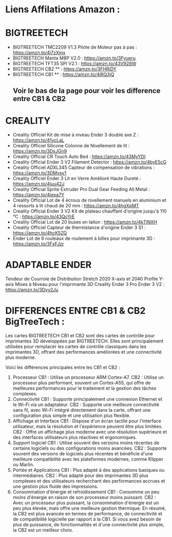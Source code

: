 #  Liens Affilations Amazon :

  #  BIGTREETECH
  
 - BIGTREETECH TMC2209 V1.3 Pilote de Moteur pas à pas : https://amzn.to/4i7zXmx
 - BIGTREETECH Manta M8P V2.0  : https://amzn.to/3Fyueru
 - BIGTREETECH TFT35 SPI V2.1 : https://amzn.to/43V928W
 - BIGTREETECH CB2 ** : https://amzn.to/3FHRiDY
 - BIGTREETECH CB1 ** : https://amzn.to/4iRQ3jQ
   ##  Voir le bas de la page pour voir les difference entre CB1 & CB2
   
  # CREALITY
  
 - Creality Officiel Kit de mise à niveau Ender 3 double axe Z : https://amzn.to/41vcLaL
 - Creality Officiel Silicone Colonne de Nivellement de lit : https://amzn.to/3DxJGn9
 - Creality Official CR Touch Auto Bed : https://amzn.to/43MyYDI
 - Creality Official Ender 3 V2 Filament Detector : https://amzn.to/4byE5cG
 - Creality Officiel ADXL345 Capteur de compensation de vibrations : https://amzn.to/3DMysv1
 - Creality Officiel Ender 3 Lit en Verre Amélioré Haute Dureté : https://amzn.to/4iuu42J
 - Creality Official Sprite Extruder Pro Dual Gear Feeding All Metal : https://amzn.to/4iqxa7Y
 - Creality Official Lot de 4 écrous de nivellement manuels en aluminium et 4 ressorts à lit chaud de 20 mm : https://amzn.to/4hgXpMT
 - Creality Official Ender 3 V2 Kit de plateau chauffant d'origine jusqu'à 110 °C : https://amzn.to/43QcYrE
 - Creality Official Lot de 20 buses en laiton : https://amzn.to/4kTlNXH
 - Creality Officiel Capteur de thermistance d'origine Ender 3 S1 : https://amzn.to/4hcK5ZQ
 - Ender Lot de 6 rouleaux de roulement à billes pour imprimante 3D : https://amzn.to/3FxFJzr
   
  # ADAPTABLE ENDER
  Tendeur de Courroie de Distribution Stretch 2020 X-axis et 2040 Profile Y-axis Mises à Niveau pour l'imprimante 3D Creality Ender 3 Pro Ender 3 V2 : https://amzn.to/3Dvy2Ju

  # DIFFERENCES ENTRE CB1 & CB2 BigTreeTech :

Les cartes BIGTREETECH CB1 et CB2 sont des cartes de contrôle pour imprimantes 3D développées par BIGTREETECH. Elles sont principalement utilisées pour remplacer les cartes de contrôle classiques dans les imprimantes 3D, offrant des performances améliorées et une connectivité plus moderne.

Voici les différences principales entre les CB1 et CB2 :

1. Processeur
CB1 : Utilise un processeur ARM Cortex-A7.
CB2 : Utilise un processeur plus performant, souvent un Cortex-A55, qui offre de meilleures performances pour le traitement et la gestion des tâches complexes.
2. Connectivité
CB1 : Supporte principalement une connexion Ethernet et le Wi-Fi via un adaptateur.
CB2 : Supporte une meilleure connectivité sans fil, avec Wi-Fi intégré directement dans la carte, offrant une configuration plus simple et une utilisation plus flexible.
3. Affichage et Interface
CB1 : Dispose d'un écran tactile pour l'interface utilisateur, mais la résolution et l'expérience peuvent être plus limitées.
CB2 : Offre un affichage plus moderne avec une résolution supérieure et des interfaces utilisateurs plus réactives et ergonomiques.
4. Support logiciel
CB1 : Utilise souvent des versions moins récentes de certains logiciels ou des configurations moins avancées.
CB2 : Supporte souvent des versions de logiciels plus récentes et bénéficie d'une meilleure compatibilité avec les plateformes modernes, comme Klipper ou Marlin.
5. Portée et Applications
CB1 : Plus adapté à des applications basiques ou intermédiaires.
CB2 : Plus adapté pour des imprimantes 3D plus complexes et des utilisateurs recherchant des performances accrues et une gestion plus fluide des impressions.
6. Consommation d'énergie et refroidissement
CB1 : Consomme un peu moins d'énergie en raison de son processeur moins puissant.
CB2 : Avec un processeur plus puissant, la consommation d'énergie est un peu plus élevée, mais offre une meilleure gestion thermique.
En résumé, la CB2 est plus avancée en termes de performance, de connectivité et de compatibilité logicielle par rapport à la CB1. Si vous avez besoin de plus de puissance, de fonctionnalités et d'une connectivité plus simple, la CB2 est un meilleur choix.
